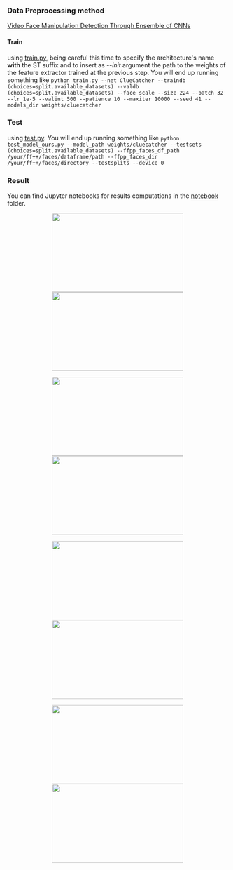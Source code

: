 ### Data Preprocessing method
[Video Face Manipulation Detection Through Ensemble of CNNs](https://github.com/polimi-ispl/icpr2020dfdc/tree/master)

#### Train
using [train.py](train.py), being careful this time to specify the architecture's name **with** the ST suffix and to insert as *--init* argument the path to the weights of the feature extractor trained at the previous step. You will end up running something like `python train.py --net ClueCatcher --traindb (choices=split.available_datasets) --valdb (choices=split.available_datasets) --face scale --size 224 --batch 32 --lr 1e-5 --valint 500 --patience 10 --maxiter 10000 --seed 41 --models_dir weights/cluecatcher`

### Test 
using [test.py](test.py). You will end up running something like `python test_model_ours.py --model_path weights/cluecatcher --testsets (choices=split.available_datasets) --ffpp_faces_df_path /your/ff++/faces/dataframe/path --ffpp_faces_dir /your/ff++/faces/directory --testsplits --device 0`

### Result
You can find Jupyter notebooks for results computations in the [notebook](notebook) folder.

<p align='center'>
  <img src="result/gif/id0_0002.gif" width="300" height='180'/>
  <img src="result/gif/id0_id3_0002.gif" width="300" height='180'/>
</p>
<p align='center'>
  <img src="result/gif/id0_id20_0002.gif"  width="300" height='180'/>
  <img src="result/gif/id0_id23_0002.gif"  width="300" height='180'/>
</p>
<p align='center'>
  <img src="result/gif/id38_0004.gif" width="300" height='180'/>
  <img src="result/gif/id38_id_23_0004.gif"  width="300" height='180'/>
</p>
<p align='center'>
  <img src="result/gif/id38_id_26_0004.gif" width="300" height='180'/>
  <img src="result/gif/id38_id_28_0004.gif" width="300" height='180'/>
</p>
